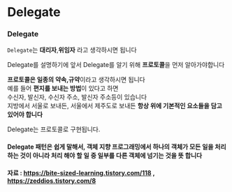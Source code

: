 # Delegate

### Delegate

`Delegate`는 **대리자**,**위임자** 라고 생각하시면 됩니다

Delegate를 설명하기에 앞서 Delegate를 알기 위해 **프로토콜**을 먼저 알아가야합니다

**프로토콜은 일종의 약속,규약**이라고 생각하시면 됩니다<br>예를 들어 **편지를 보내는 방법**이 있다고 하면 <br> 수신자, 발신자, 수신자 주소, 발신자 주소등이 있습니다 <br>지방에서 서울로 보내든, 서울에서 제주도로 보내든 **항상 위에
기본적인 요소들을 담고 있어야 합니다**

Delegate는 프로토콜로 구현됩니다.

#### Delegate 패턴은 쉽게 말해서, 객체 지향 프로그래밍에서 하나의 객체가 모든 일을 처리하는 것이 아니라 처리 해야 할 일 중 일부를 다른 객체에 넘기는 것을 뜻 합니다

#### 자료 : https://bite-sized-learning.tistory.com/118 , https://zeddios.tistory.com/8
